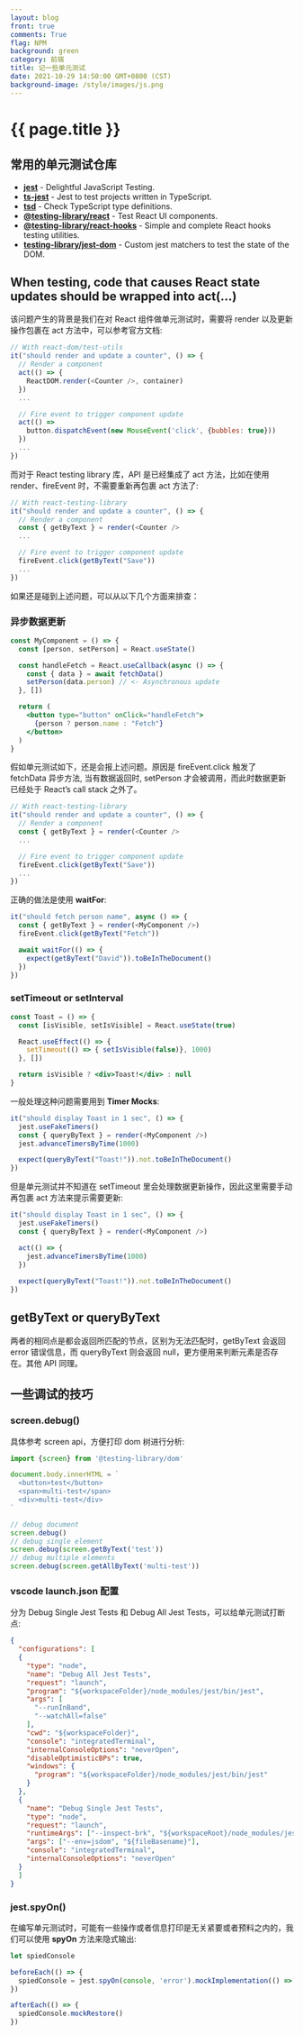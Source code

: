 ```yaml
---
layout: blog
front: true
comments: True
flag: NPM
background: green
category: 前端
title: 记一些单元测试
date: 2021-10-29 14:50:00 GMT+0800 (CST)
background-image: /style/images/js.png
---
```


# {{ page.title }}

## 常用的单元测试仓库

* [**jest**](https://github.com/facebook/jest) - Delightful JavaScript Testing.
* [**ts-jest**](https://github.com/kulshekhar/ts-jest) - Jest to test projects written in TypeScript.
* [**tsd**](https://github.com/SamVerschueren/tsd) - Check TypeScript type definitions.
* [**@testing-library/react**](https://testing-library.com/docs/react-testing-library/intro/) - Test React UI components.
* [**@testing-library/react-hooks**](https://testing-library.com/docs/react-testing-library/intro/) - Simple and complete React hooks testing utilities.
* [**testing-library/jest-dom**](https://github.com/testing-library/jest-dom) - Custom jest matchers to test the state of the DOM.

## When testing, code that causes React state updates should be wrapped into act(...)

该问题产生的背景是我们在对 React 组件做单元测试时，需要将 render 以及更新操作包裹在 act 方法中，可以参考官方文档:

```js
// With react-dom/test-utils
it("should render and update a counter", () => {
  // Render a component
  act(() => {
    ReactDOM.render(<Counter />, container)
  })
  ...  

  // Fire event to trigger component update
  act(() => 
    button.dispatchEvent(new MouseEvent('click', {bubbles: true})) 
  })
  ...
})
```

而对于 React testing library 库，API 是已经集成了 act 方法，比如在使用 render、fireEvent 时，不需要重新再包裹 act 方法了:

```js
// With react-testing-library
it("should render and update a counter", () => {
  // Render a component
  const { getByText } = render(<Counter />
  ...  

  // Fire event to trigger component update
  fireEvent.click(getByText("Save"))
  ...
})
```

如果还是碰到上述问题，可以从以下几个方面来排查：

### 异步数据更新

```jsx
const MyComponent = () => {
  const [person, setPerson] = React.useState()

  const handleFetch = React.useCallback(async () => {
    const { data } = await fetchData()
    setPerson(data.person) // <- Asynchronous update
  }, [])

  return (
    <button type="button" onClick="handleFetch">
      {person ? person.name : "Fetch"}
    </button>
  )
}
```

假如单元测试如下，还是会报上述问题。原因是 fireEvent.click 触发了 fetchData 异步方法, 当有数据返回时, setPerson 才会被调用，而此时数据更新已经处于 React’s call stack 之外了。

```js
// With react-testing-library
it("should render and update a counter", () => {
  // Render a component
  const { getByText } = render(<Counter />
  ...  

  // Fire event to trigger component update
  fireEvent.click(getByText("Save"))
  ...
})
```

正确的做法是使用 **waitFor**:

```js
it("should fetch person name", async () => {
  const { getByText } = render(<MyComponent />)
  fireEvent.click(getByText("Fetch"))

  await waitFor(() => {
    expect(getByText("David")).toBeInTheDocument()
  })
})
```

### setTimeout or setInterval

```jsx
const Toast = () => {
  const [isVisible, setIsVisible] = React.useState(true)

  React.useEffect(() => {
    setTimeout(() => { setIsVisible(false)}, 1000)
  }, [])

  return isVisible ? <div>Toast!</div> : null
}
```

一般处理这种问题需要用到 **Timer Mocks**:

```js
it("should display Toast in 1 sec", () => {
  jest.useFakeTimers()
  const { queryByText } = render(<MyComponent />)
  jest.advanceTimersByTime(1000)

  expect(queryByText("Toast!")).not.toBeInTheDocument()
})
```

但是单元测试并不知道在 setTimeout 里会处理数据更新操作，因此这里需要手动再包裹 act 方法来提示需要更新:

```js
it("should display Toast in 1 sec", () => {
  jest.useFakeTimers()
  const { queryByText } = render(<MyComponent />)

  act(() => {
    jest.advanceTimersByTime(1000)
  })
  
  expect(queryByText("Toast!")).not.toBeInTheDocument()
})
```

## getByText or queryByText

两者的相同点是都会返回所匹配的节点，区别为无法匹配时，getByText 会返回 error 错误信息，而 queryByText 则会返回 null，更方便用来判断元素是否存在。其他 API 同理。

## 一些调试的技巧

### screen.debug()

具体参考 screen api，方便打印 dom 树进行分析:

```js
import {screen} from '@testing-library/dom'

document.body.innerHTML = `
  <button>test</button>
  <span>multi-test</span>
  <div>multi-test</div>
`

// debug document
screen.debug()
// debug single element
screen.debug(screen.getByText('test'))
// debug multiple elements
screen.debug(screen.getAllByText('multi-test'))
```

### vscode launch.json 配置

分为 Debug Single Jest Tests 和 Debug All Jest Tests，可以给单元测试打断点:

```json
{
  "configurations": [
  {
    "type": "node",
    "name": "Debug All Jest Tests",
    "request": "launch",
    "program": "${workspaceFolder}/node_modules/jest/bin/jest",
    "args": [
      "--runInBand",
      "--watchAll=false"
    ],
    "cwd": "${workspaceFolder}",
    "console": "integratedTerminal",
    "internalConsoleOptions": "neverOpen",
    "disableOptimisticBPs": true,
    "windows": {
      "program": "${workspaceFolder}/node_modules/jest/bin/jest"
    }
  },
  {
    "name": "Debug Single Jest Tests",
    "type": "node",
    "request": "launch",
    "runtimeArgs": ["--inspect-brk", "${workspaceRoot}/node_modules/jest/bin/jest", "--runInBand"],
    "args": ["--env=jsdom", "${fileBasename}"],
    "console": "integratedTerminal",
    "internalConsoleOptions": "neverOpen"
  }
  ]
}
```

### jest.spyOn()

在编写单元测试时，可能有一些操作或者信息打印是无关紧要或者预料之内的，我们可以使用 **spyOn** 方法来隐式输出:

```js
let spiedConsole

beforeEach(() => {
  spiedConsole = jest.spyOn(console, 'error').mockImplementation(() => {})
})

afterEach(() => {
  spiedConsole.mockRestore()
})
```
